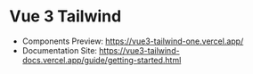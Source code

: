 # Vue 3 Tailwind
- Components Preview: https://vue3-tailwind-one.vercel.app/
- Documentation Site: https://vue3-tailwind-docs.vercel.app/guide/getting-started.html
